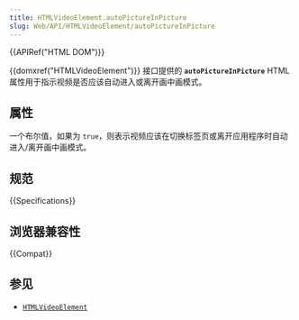 ```yaml
---
title: HTMLVideoElement.autoPictureInPicture
slug: Web/API/HTMLVideoElement/autoPictureInPicture
---
```


{{APIRef("HTML DOM")}}

{{domxref("HTMLVideoElement")}} 接口提供的 **`autoPictureInPicture`**  HTML 属性用于指示视频是否应该自动进入或离开画中画模式。

## 属性

一个布尔值，如果为 `true`，则表示视频应该在切换标签页或离开应用程序时自动进入/离开画中画模式。

## 规范

{{Specifications}}

## 浏览器兼容性

{{Compat}}

## 参见

- [`HTMLVideoElement`](/zh-CN/docs/Web/API/HTMLVideoElement)
